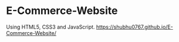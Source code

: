 # E-Commerce-Website
Using HTML5, CSS3 and JavaScript.
https://shubhu0767.github.io/E-Commerce-Website/
